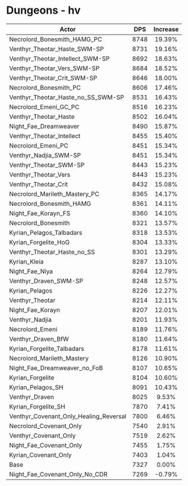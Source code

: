 # Dungeons - hv
| Actor | DPS | Increase |
|---|:---:|:---:|
|Necrolord_Bonesmith_HAMG_PC|8748|19.39%|
|Venthyr_Theotar_Haste_SWM-SP|8731|19.16%|
|Venthyr_Theotar_Intellect_SWM-SP|8692|18.63%|
|Venthyr_Theotar_Vers_SWM-SP|8684|18.52%|
|Venthyr_Theotar_Crit_SWM-SP|8646|18.00%|
|Necrolord_Bonesmith_PC|8606|17.46%|
|Venthyr_Theotar_Haste_no_SS_SWM-SP|8531|16.43%|
|Necrolord_Emeni_GC_PC|8516|16.23%|
|Venthyr_Theotar_Haste|8502|16.04%|
|Night_Fae_Dreamweaver|8490|15.87%|
|Venthyr_Theotar_Intellect|8455|15.40%|
|Necrolord_Emeni_PC|8451|15.34%|
|Venthyr_Nadjia_SWM-SP|8451|15.34%|
|Venthyr_Theotar_SWM-SP|8443|15.23%|
|Venthyr_Theotar_Vers|8443|15.23%|
|Venthyr_Theotar_Crit|8432|15.08%|
|Necrolord_Marileth_Mastery_PC|8365|14.17%|
|Necrolord_Bonesmith_HAMG|8361|14.11%|
|Night_Fae_Korayn_FS|8360|14.10%|
|Necrolord_Bonesmith|8321|13.57%|
|Kyrian_Pelagos_Talbadars|8318|13.53%|
|Kyrian_Forgelite_HoG|8304|13.33%|
|Venthyr_Theotar_Haste_no_SS|8301|13.29%|
|Kyrian_Kleia|8287|13.10%|
|Night_Fae_Niya|8264|12.79%|
|Venthyr_Draven_SWM-SP|8248|12.57%|
|Kyrian_Pelagos|8226|12.27%|
|Venthyr_Theotar|8214|12.11%|
|Night_Fae_Korayn|8207|12.01%|
|Venthyr_Nadjia|8201|11.93%|
|Necrolord_Emeni|8189|11.76%|
|Venthyr_Draven_BfW|8180|11.64%|
|Kyrian_Forgelite_Talbadars|8178|11.61%|
|Necrolord_Marileth_Mastery|8126|10.90%|
|Night_Fae_Dreamweaver_no_FoB|8107|10.65%|
|Kyrian_Forgelite|8104|10.60%|
|Kyrian_Pelagos_SH|8091|10.43%|
|Venthyr_Draven|8025|9.53%|
|Kyrian_Forgelite_SH|7870|7.41%|
|Venthyr_Covenant_Only_Healing_Reversal|7800|6.46%|
|Necrolord_Covenant_Only|7540|2.91%|
|Venthyr_Covenant_Only|7519|2.62%|
|Night_Fae_Covenant_Only|7455|1.75%|
|Kyrian_Covenant_Only|7403|1.04%|
|Base|7327|0.00%|
|Night_Fae_Covenant_Only_No_CDR|7269|-0.79%|
